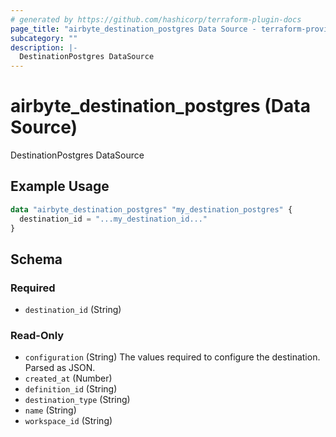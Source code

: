```yaml
---
# generated by https://github.com/hashicorp/terraform-plugin-docs
page_title: "airbyte_destination_postgres Data Source - terraform-provider-airbyte"
subcategory: ""
description: |-
  DestinationPostgres DataSource
---
```


# airbyte_destination_postgres (Data Source)

DestinationPostgres DataSource

## Example Usage

```terraform
data "airbyte_destination_postgres" "my_destination_postgres" {
  destination_id = "...my_destination_id..."
}
```

<!-- schema generated by tfplugindocs -->
## Schema

### Required

- `destination_id` (String)

### Read-Only

- `configuration` (String) The values required to configure the destination. Parsed as JSON.
- `created_at` (Number)
- `definition_id` (String)
- `destination_type` (String)
- `name` (String)
- `workspace_id` (String)
